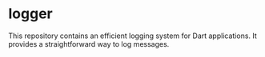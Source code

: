 # logger
This repository contains an efficient logging system for Dart applications. It provides a straightforward way to log messages.
